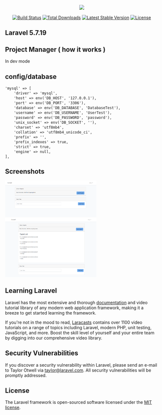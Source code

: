 <p align="center"><img src="https://laravel.com/assets/img/components/logo-laravel.svg"></p>

<p align="center">
<a href="https://travis-ci.org/laravel/framework"><img src="https://travis-ci.org/laravel/framework.svg" alt="Build Status"></a>
<a href="https://packagist.org/packages/laravel/framework"><img src="https://poser.pugx.org/laravel/framework/d/total.svg" alt="Total Downloads"></a>
<a href="https://packagist.org/packages/laravel/framework"><img src="https://poser.pugx.org/laravel/framework/v/stable.svg" alt="Latest Stable Version"></a>
<a href="https://packagist.org/packages/laravel/framework"><img src="https://poser.pugx.org/laravel/framework/license.svg" alt="License"></a>
</p>

## Laravel 5.7.19

## Project Manager ( how it works )

In dev mode

## config/database
```
'mysql' => [
    'driver' => 'mysql',
    'host' => env('DB_HOST', '127.0.0.1'),
    'port' => env('DB_PORT', '3306'),
    'database' => env('DB_DATABASE', 'DatabaseTest'),
    'username' => env('DB_USERNAME', 'UserTest'),
    'password' => env('DB_PASSWORD', 'password'),
    'unix_socket' => env('DB_SOCKET', ''),
    'charset' => 'utf8mb4',
    'collation' => 'utf8mb4_unicode_ci',
    'prefix' => '',
    'prefix_indexes' => true,
    'strict' => true,
    'engine' => null,
],
```

## Screenshots

<a href="https://github.com/vasilijus/LaravelNotes/blob/master/Screenshots%20-%20may%20be%20deleted/shop_list_1.png" alt="Total Downloads">
<img width="300px" src="https://github.com/vasilijus/LaravelNotes/blob/master/Screenshots%20-%20may%20be%20deleted/shop_list_1.png?raw=true"></a>
<a href="https://github.com/vasilijus/LaravelNotes/blob/master/Screenshots%20-%20may%20be%20deleted/shop_list_2.png" alt="Total Downloads">
<img width="300px" src="https://github.com/vasilijus/LaravelNotes/blob/master/Screenshots%20-%20may%20be%20deleted/shop_list_2.png?raw=true"></a>


## Learning Laravel

Laravel has the most extensive and thorough [documentation](https://laravel.com/docs) and video tutorial library of any modern web application framework, making it a breeze to get started learning the framework.

If you're not in the mood to read, [Laracasts](https://laracasts.com) contains over 1100 video tutorials on a range of topics including Laravel, modern PHP, unit testing, JavaScript, and more. Boost the skill level of yourself and your entire team by digging into our comprehensive video library.

## Security Vulnerabilities

If you discover a security vulnerability within Laravel, please send an e-mail to Taylor Otwell via [taylor@laravel.com](mailto:taylor@laravel.com). All security vulnerabilities will be promptly addressed.

## License

The Laravel framework is open-sourced software licensed under the [MIT license](https://opensource.org/licenses/MIT).
